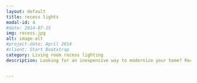```yaml
---
layout: default
title: recess lights
modal-id: 4
#date: 2014-07-15
img: recess.jpg
alt: image-alt
#project-date: April 2014
#client: Start Bootstrap
category: Living room recess lighting
description: Looking for an inexpensive way to modernize your home? Recessed lighting offers the perfect blend of form and function to give your home a fresh new look. Well-chosen, carefully placed lights can highlight a room’s best features, improve lighting in areas that are poorly lit, and offer a decorative element to your home. Your local M&T electric can repair existing accent lights or install new ones for you. We can help you select the right mix of recessed lighting and other lighting to modernize the look of your home. We have all your home's lighting design, installation, and maintenance needs covered. Contact M&T for fast and courteous service.


---
```

